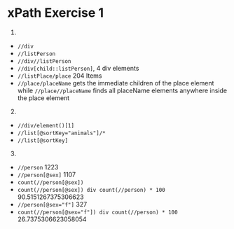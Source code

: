 # xPath Exercise 1

1. 
- `//div`
- `//listPerson`
- `//div//listPerson`
- `//div[child::listPerson]`, 4 div elements
- `//listPlace/place` 204 Items
- `//place/placeName` gets the immediate children of the place element while `//place//placeName` finds all placeName elements anywhere inside the place element

2. 
- `//div/element()[1]`
- `//list[@sortKey="animals"]/*`
- `//list[@sortKey]`

3. 
- `//person` 1223
- `//person[@sex]` 1107
- `count(//person[@sex])`
- `count(//person[@sex]) div count(//person) * 100` 90.5151267375306623
- `//person[@sex="f"]` 327
- `count(//person[@sex="f"]) div count(//person) * 100` 26.7375306623058054

